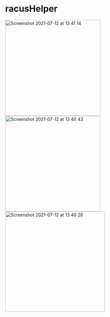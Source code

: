 # racusHelper
 
<img width="306" alt="Screenshot 2021-07-12 at 13 41 14" src="https://user-images.githubusercontent.com/63089699/126904737-e98d115e-2c8e-48d5-a4a7-03ad02588e25.png">
<img width="305" alt="Screenshot 2021-07-12 at 13 40 43" src="https://user-images.githubusercontent.com/63089699/126904740-651e663a-274e-40a7-9947-9cf6c29e9915.png">
<img width="320" alt="Screenshot 2021-07-12 at 13 40 26" src="https://user-images.githubusercontent.com/63089699/126904741-e8e6cc0c-cb76-4364-8362-e0e1363a0fd2.png">
